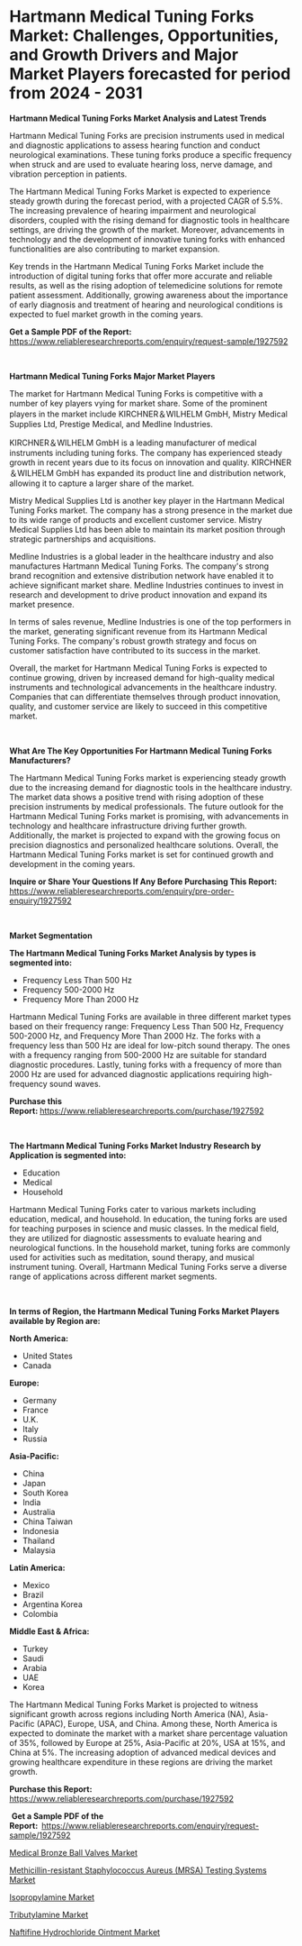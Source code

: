 <p><h1>Hartmann Medical Tuning Forks Market: Challenges, Opportunities, and Growth Drivers and Major Market Players forecasted for period from 2024 - 2031</h1></p><p><strong>Hartmann Medical Tuning Forks Market Analysis and Latest Trends</strong></p>
<p><p>Hartmann Medical Tuning Forks are precision instruments used in medical and diagnostic applications to assess hearing function and conduct neurological examinations. These tuning forks produce a specific frequency when struck and are used to evaluate hearing loss, nerve damage, and vibration perception in patients.</p><p>The Hartmann Medical Tuning Forks Market is expected to experience steady growth during the forecast period, with a projected CAGR of 5.5%. The increasing prevalence of hearing impairment and neurological disorders, coupled with the rising demand for diagnostic tools in healthcare settings, are driving the growth of the market. Moreover, advancements in technology and the development of innovative tuning forks with enhanced functionalities are also contributing to market expansion.</p><p>Key trends in the Hartmann Medical Tuning Forks Market include the introduction of digital tuning forks that offer more accurate and reliable results, as well as the rising adoption of telemedicine solutions for remote patient assessment. Additionally, growing awareness about the importance of early diagnosis and treatment of hearing and neurological conditions is expected to fuel market growth in the coming years.</p></p>
<p><strong>Get a Sample PDF of the Report:&nbsp;</strong> <a href="https://www.reliableresearchreports.com/enquiry/request-sample/1927592">https://www.reliableresearchreports.com/enquiry/request-sample/1927592</a></p>
<p>&nbsp;</p>
<p><strong>Hartmann Medical Tuning Forks Major Market Players</strong></p>
<p><p>The market for Hartmann Medical Tuning Forks is competitive with a number of key players vying for market share. Some of the prominent players in the market include KIRCHNER＆WILHELM GmbH, Mistry Medical Supplies Ltd, Prestige Medical, and Medline Industries.</p><p>KIRCHNER＆WILHELM GmbH is a leading manufacturer of medical instruments including tuning forks. The company has experienced steady growth in recent years due to its focus on innovation and quality. KIRCHNER＆WILHELM GmbH has expanded its product line and distribution network, allowing it to capture a larger share of the market.</p><p>Mistry Medical Supplies Ltd is another key player in the Hartmann Medical Tuning Forks market. The company has a strong presence in the market due to its wide range of products and excellent customer service. Mistry Medical Supplies Ltd has been able to maintain its market position through strategic partnerships and acquisitions.</p><p>Medline Industries is a global leader in the healthcare industry and also manufactures Hartmann Medical Tuning Forks. The company's strong brand recognition and extensive distribution network have enabled it to achieve significant market share. Medline Industries continues to invest in research and development to drive product innovation and expand its market presence.</p><p>In terms of sales revenue, Medline Industries is one of the top performers in the market, generating significant revenue from its Hartmann Medical Tuning Forks. The company's robust growth strategy and focus on customer satisfaction have contributed to its success in the market.</p><p>Overall, the market for Hartmann Medical Tuning Forks is expected to continue growing, driven by increased demand for high-quality medical instruments and technological advancements in the healthcare industry. Companies that can differentiate themselves through product innovation, quality, and customer service are likely to succeed in this competitive market.</p></p>
<p>&nbsp;</p>
<p><strong>What Are The Key Opportunities For Hartmann Medical Tuning Forks Manufacturers?</strong></p>
<p><p>The Hartmann Medical Tuning Forks market is experiencing steady growth due to the increasing demand for diagnostic tools in the healthcare industry. The market data shows a positive trend with rising adoption of these precision instruments by medical professionals. The future outlook for the Hartmann Medical Tuning Forks market is promising, with advancements in technology and healthcare infrastructure driving further growth. Additionally, the market is projected to expand with the growing focus on precision diagnostics and personalized healthcare solutions. Overall, the Hartmann Medical Tuning Forks market is set for continued growth and development in the coming years.</p></p>
<p><strong>Inquire or Share Your Questions If Any Before Purchasing This Report:</strong> <a href="https://www.reliableresearchreports.com/enquiry/pre-order-enquiry/1927592">https://www.reliableresearchreports.com/enquiry/pre-order-enquiry/1927592</a></p>
<p>&nbsp;</p>
<p><strong>Market Segmentation</strong></p>
<p><strong>The Hartmann Medical Tuning Forks Market Analysis by types is segmented into:</strong></p>
<p><ul><li>Frequency Less Than 500 Hz</li><li>Frequency 500-2000 Hz</li><li>Frequency More Than 2000 Hz</li></ul></p>
<p><p>Hartmann Medical Tuning Forks are available in three different market types based on their frequency range: Frequency Less Than 500 Hz, Frequency 500-2000 Hz, and Frequency More Than 2000 Hz. The forks with a frequency less than 500 Hz are ideal for low-pitch sound therapy. The ones with a frequency ranging from 500-2000 Hz are suitable for standard diagnostic procedures. Lastly, tuning forks with a frequency of more than 2000 Hz are used for advanced diagnostic applications requiring high-frequency sound waves.</p></p>
<p><strong>Purchase this Report:&nbsp;</strong><a href="https://www.reliableresearchreports.com/purchase/1927592">https://www.reliableresearchreports.com/purchase/1927592</a></p>
<p>&nbsp;</p>
<p><strong>The Hartmann Medical Tuning Forks Market Industry Research by Application is segmented into:</strong></p>
<p><ul><li>Education</li><li>Medical</li><li>Household</li></ul></p>
<p><p>Hartmann Medical Tuning Forks cater to various markets including education, medical, and household. In education, the tuning forks are used for teaching purposes in science and music classes. In the medical field, they are utilized for diagnostic assessments to evaluate hearing and neurological functions. In the household market, tuning forks are commonly used for activities such as meditation, sound therapy, and musical instrument tuning. Overall, Hartmann Medical Tuning Forks serve a diverse range of applications across different market segments.</p></p>
<p>&nbsp;</p>
<p><strong>In terms of Region, the Hartmann Medical Tuning Forks Market Players available by Region are:</strong></p>
<p>
    <p> <strong> North America: </strong>
        <ul>
            <li>United States</li>
            <li>Canada</li>
        </ul>
        </p> 
    <p> <strong> Europe: </strong>
        <ul>
            <li>Germany</li>
            <li>France</li>
            <li>U.K.</li>
            <li>Italy</li>
            <li>Russia</li>
        </ul>
        </p> 
    <p> <strong> Asia-Pacific: </strong>
        <ul>
            <li>China</li>
            <li>Japan</li>
            <li>South Korea</li>
            <li>India</li>
            <li>Australia</li>
            <li>China Taiwan</li>
            <li>Indonesia</li>
            <li>Thailand</li>
            <li>Malaysia</li>
        </ul>
        </p> 
    <p> <strong> Latin America: </strong>
        <ul>
            <li>Mexico</li>
            <li>Brazil</li>
            <li>Argentina Korea</li>
            <li>Colombia</li>
        </ul>
        </p> 
    <p> <strong> Middle East & Africa: </strong>
        <ul>
            <li>Turkey</li>
            <li>Saudi</li>
            <li>Arabia</li>
            <li>UAE</li>
            <li>Korea</li>
        </ul>
    </p>
    </p>
<p><p>The Hartmann Medical Tuning Forks Market is projected to witness significant growth across regions including North America (NA), Asia-Pacific (APAC), Europe, USA, and China. Among these, North America is expected to dominate the market with a market share percentage valuation of 35%, followed by Europe at 25%, Asia-Pacific at 20%, USA at 15%, and China at 5%. The increasing adoption of advanced medical devices and growing healthcare expenditure in these regions are driving the market growth.</p></p>
<p><strong>Purchase this Report: </strong><a href="https://www.reliableresearchreports.com/purchase/1927592">https://www.reliableresearchreports.com/purchase/1927592</a></p>
<p>&nbsp;<strong>Get a Sample PDF of the Report:&nbsp;&nbsp;</strong><a href="https://www.reliableresearchreports.com/enquiry/request-sample/1927592">https://www.reliableresearchreports.com/enquiry/request-sample/1927592</a></p>
<p><strong></strong></p>
<p><p><a href="https://butternut-bug-553.notion.site/Medical-Bronze-Ball-Valves-Market-Size-Focuses-on-Market-Dynamics-In-Depth-Analysis-and-Future-Proj-39f62ba45a1b445a8a061c8c82d7813e">Medical Bronze Ball Valves Market</a></p><p><a href="https://invited-way-688.notion.site/Methicillin-resistant-Staphylococcus-Aureus-MRSA-Testing-Systems-Market-Size-2024-2031-Global-In-236a3aacee364651864b34f88e2bf41b">Methicillin-resistant Staphylococcus Aureus (MRSA) Testing Systems Market</a></p><p><a href="https://view.publitas.com/reportprime-1/isopropylamine-market-offers-provide-insightful-data-for-the-time-period-from-2024-to-2031-and-also-provide-analysis-based-on-application-type-and-region/">Isopropylamine Market</a></p><p><a href="https://view.publitas.com/reportprime-1/tributylamine-market-centers-on-aspects-such-as-market-growth-market-share-market-opportunity-and-projected-forecasts-spanning-from-2024-to-2031/">Tributylamine Market</a></p><p><a href="https://mire-aunt-385.notion.site/Naftifine-Hydrochloride-Ointment-Market-Insights-Market-Players-and-Forecast-Till-2031-8e471c18015643e6b7da2f767b530166">Naftifine Hydrochloride Ointment Market</a></p></p>